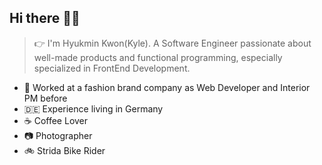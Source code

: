 ## Hi there 👨‍🚀
> 👉 I'm Hyukmin Kwon(Kyle). A Software Engineer passionate about well-made products and functional programming, especially specialized in FrontEnd Development.

- 👔 Worked at a fashion brand company as Web Developer and Interior PM before
- 🇩🇪 Experience living in Germany 
- ☕️ Coffee Lover
- 📷 Photographer
- 🚲 Strida Bike Rider
